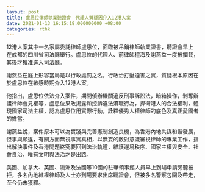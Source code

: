 ```yaml
---
layout: post
title: 盧思位律師執業聽證會　代理人質疑因介入12港人案
date: 2021-01-13 16:15:18.000000000 +08:00
categories: rthk
---
```


12港人案其中一名家屬委託律師盧思位，面臨被吊銷律師執業證書，聽證會早上在成都的四川省司法廳舉行。盧思位的代理人、前律師程海及謝燕益一度被攔截，其後才獲准進入司法廳。

謝燕益在庭上形容當局是以行政處罰之名，行政治打壓迫害之實，質疑根本原因在於盧思位在敏感時期介入12港人案。

他指出，盧思位依法介入案件，期間偵辦機關違反刑事訴訟法，暗箱操作，剝奪辯護律師會見權等，盧思位果敢揭露和控訴違法瀆職行為，捍衛港人的合法權利，體現國家司法主權，認為盧思位用實際行動，詮釋優秀人權律師的底色及真正愛國者的擔當。

謝燕益說，案件原本可以為實踐與完善憲制創造良機，為香港內地共謀和諧發展，但事與願違，有關方面無視事實真相，以無妄的敵對意識審視律師的專業工作，指出解決事件及香港問題終究要回到法治軌道，維護邊境秩序、國家主權與安全、社會良治，唯有文明與法治才是出路。

美國、加拿大、英國、澳洲及法國等10國的駐華領事館人員早上到場申請旁聽被拒，多名內地維權律師及人士亦到場要求出席聽證會，但被多名警察包圍及帶走，至今仍未獲釋。
